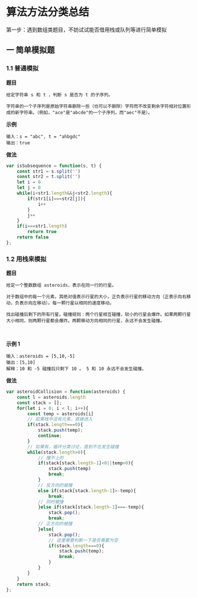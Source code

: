 # 算法方法分类总结
第一步：遇到数组类题目，不妨试试能否借用栈或队列等进行简单模拟
## 一 简单模拟题

### 1.1 普通模拟

**题目**

    给定字符串 s 和 t ，判断 s 是否为 t 的子序列。

    字符串的一个子序列是原始字符串删除一些（也可以不删除）字符而不改变剩余字符相对位置形成的新字符串。（例如，"ace"是"abcde"的一个子序列，而"aec"不是）。

**示例**
    
    输入：s = "abc", t = "ahbgdc"
    输出：true
**做法**

```javascript
var isSubsequence = function(s, t) {
    const str1 = s.split('')
    const str2 = t.split('')
    let i = 0 
    let j = 0
    while(i<str1.length&&j<str2.length){
        if(str1[i]===str2[j]){
            i++
        }
        j++
    }
    if(i===str1.length)
        return true
    return false
};
```

### 1.2 用栈来模拟

**题目**

    给定一个整数数组 asteroids，表示在同一行的行星。

    对于数组中的每一个元素，其绝对值表示行星的大小，正负表示行星的移动方向（正表示向右移动，负表示向左移动）。每一颗行星以相同的速度移动。

    找出碰撞后剩下的所有行星。碰撞规则：两个行星相互碰撞，较小的行星会爆炸。如果两颗行星大小相同，则两颗行星都会爆炸。两颗移动方向相同的行星，永远不会发生碰撞。

 

**示例 1**

    输入：asteroids = [5,10,-5]
    输出：[5,10]
    解释：10 和 -5 碰撞后只剩下 10 。 5 和 10 永远不会发生碰撞。

**做法**
```javascript
var asteroidCollision = function(asteroids) {
    const l = asteroids.length
    const stack = [];
    for(let i = 0; i < l; i++){
        const temp = asteroids[i]
        // 如果栈中没有元素，直接进入
        if(stack.length===0){
            stack.push(temp);
            continue;
        }
        // 如果有，循环分类讨论，直到不在发生碰撞
        while(stack.length>0){
            // 撞不上的
            if(stack[stack.length-1]<0||temp>0){
                stack.push(temp)
                break;
            }
            // 反方向的被撞
            else if(stack[stack.length-1]>-temp){
                break;
            // 同时被撞
            }else if(stack[stack.length-1]===-temp){
                stack.pop();
                break;
            // 正方向的被撞
            }else{
                stack.pop();
                // 这里需要判断一下是否需要为空
                if(stack.length===0){
                    stack.push(temp);
                    break;
                }
            }
        }
    }
    return stack;
};
```